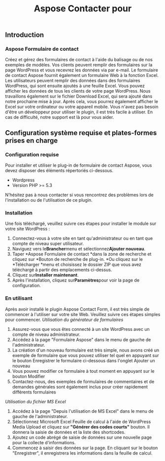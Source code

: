 ﻿---
title: Aspose Contacter pour
second_title: Aspose Contact Form Documen
type: docs
url: /fr/aspose-contact-form/
description: Créez et gérez des formulaires de contact à l'aide du balisage ou de nos exemples de modèles. Vos clients peuvent remplir des formulaires sur la page WordPress et vous recevrez les données via par e-mail. Le formulaire de contact Aspose fournit également un formulaire Web à la fonction Excel. Les utilisateurs peuvent remplir des données dans des formulaires WordPress, qui sont ensuite ajoutés à une feuille Excel. Vous pouvez afficher les données de tous les clients de votre page WordPress
weight: 10
---
## **Introduction**
### **Aspose Formulaire de contact**
Créez et gérez des formulaires de contact à l'aide du balisage ou de nos exemples de modèles. Vos clients peuvent remplir des formulaires sur la page WordPress et vous recevrez les données via par e-mail. Le formulaire de contact Aspose fournit également un formulaire Web à la fonction Excel. Les utilisateurs peuvent remplir des données dans des formulaires WordPress, qui sont ensuite ajoutés à une feuille Excel. Vous pouvez afficher les données de tous les clients de votre page WordPress. Nous travaillons également sur le fichier Download Excel, qui sera ajouté dans notre prochaine mise à jour. Après cela, vous pourrez également afficher le Excel sur votre ordinateur ou votre appareil mobile. Vous n'avez pas besoin d'être un développeur pour utiliser le plugin, il est très facile à utiliser. En cas de difficulté, notre support est là pour vous aider.
## **Configuration système requise et plates-formes prises en charge**
### **Configuration requise**
Pour installer et utiliser le plug-in de formulaire de contact Aspose, vous devez disposer des éléments répertoriés ci-dessous.

- Wordpress
- Version PHP >= 5.3

N'hésitez pas à nous contacter si vous rencontrez des problèmes lors de l'installation ou de l'utilisation de ce plugin.
### **Installation**
Une fois téléchargé, veuillez suivre ces étapes pour installer le module sur votre site WordPress :

1. Connectez-vous à votre site en tant qu'administrateur ou en tant que compte de niveau super utilisateur.
1. Naviguez vers le**Brancher**menu et sélectionnez**Ajouter nouveau**.
1. Taper \*Aspose Formulaire de contact \*dans la zone de recherche et cliquez sur \*Bouton de recherche de plug-in. \*Ou cliquez sur le \*Télécharger \*menu et choisissez le dossier ZIP que vous avez téléchargé à partir des emplacements ci-dessus.
1. Cliquez sur**Installer maintenant**.
1. Après l'installation, cliquez sur**Paramètres**pour voir la page de configuration.
### **En utilisant**
Après avoir installé le plugin Aspose Contact Form, il est très simple de commencer à l'utiliser sur votre site Web. Veuillez suivre ces étapes simples pour commencer.
*Utilisation du générateur de formulaires*
1. Assurez-vous que vous êtes connecté à un site WordPress avec un compte de niveau administrateur.
1. Accédez à la page "Formulaire Aspose" dans le menu de gauche de l'administrateur.
1. La création d'un nouveau formulaire est très simple, nous avons créé un exemple de formulaire que vous pouvez utiliser tel quel en appuyant sur le bouton Enregistrer le formulaire ci-dessous dans l'onglet Ajouter un nouveau
1. Vous pouvez modifier ce formulaire à tout moment en appuyant sur le bouton Modifier
1. Contactez-nous, des exemples de formulaires de commentaires et de demandes générales sont également inclus pour créer rapidement différents formulaires

*Utilisation du fichier MS Excel*
1. Accédez à la page "Depuis l'utilisation de MS Excel" dans le menu de gauche de l'administrateur.
1.  Sélectionnez Microsoft Excel Feuille de calcul à l'aide de WordPress Media Upload et cliquez sur<strong> "Générer des codes courts"</strong> bouton. Il donnera la saisie de données et la liste des shortcodes.
1. Ajoutez un code abrégé de saisie de données sur une nouvelle page pour la collecte d'informations.
1. Commencez à saisir des données sur la page. En cliquant sur le bouton "Enregistrer", il enregistrera les informations dans la feuille de calcul.
